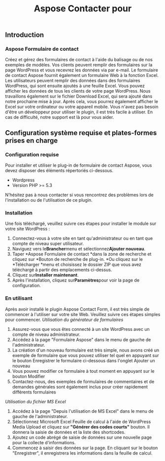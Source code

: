 ﻿---
title: Aspose Contacter pour
second_title: Aspose Contact Form Documen
type: docs
url: /fr/aspose-contact-form/
description: Créez et gérez des formulaires de contact à l'aide du balisage ou de nos exemples de modèles. Vos clients peuvent remplir des formulaires sur la page WordPress et vous recevrez les données via par e-mail. Le formulaire de contact Aspose fournit également un formulaire Web à la fonction Excel. Les utilisateurs peuvent remplir des données dans des formulaires WordPress, qui sont ensuite ajoutés à une feuille Excel. Vous pouvez afficher les données de tous les clients de votre page WordPress
weight: 10
---
## **Introduction**
### **Aspose Formulaire de contact**
Créez et gérez des formulaires de contact à l'aide du balisage ou de nos exemples de modèles. Vos clients peuvent remplir des formulaires sur la page WordPress et vous recevrez les données via par e-mail. Le formulaire de contact Aspose fournit également un formulaire Web à la fonction Excel. Les utilisateurs peuvent remplir des données dans des formulaires WordPress, qui sont ensuite ajoutés à une feuille Excel. Vous pouvez afficher les données de tous les clients de votre page WordPress. Nous travaillons également sur le fichier Download Excel, qui sera ajouté dans notre prochaine mise à jour. Après cela, vous pourrez également afficher le Excel sur votre ordinateur ou votre appareil mobile. Vous n'avez pas besoin d'être un développeur pour utiliser le plugin, il est très facile à utiliser. En cas de difficulté, notre support est là pour vous aider.
## **Configuration système requise et plates-formes prises en charge**
### **Configuration requise**
Pour installer et utiliser le plug-in de formulaire de contact Aspose, vous devez disposer des éléments répertoriés ci-dessous.

- Wordpress
- Version PHP >= 5.3

N'hésitez pas à nous contacter si vous rencontrez des problèmes lors de l'installation ou de l'utilisation de ce plugin.
### **Installation**
Une fois téléchargé, veuillez suivre ces étapes pour installer le module sur votre site WordPress :

1. Connectez-vous à votre site en tant qu'administrateur ou en tant que compte de niveau super utilisateur.
1. Naviguez vers le**Brancher**menu et sélectionnez**Ajouter nouveau**.
1. Taper \*Aspose Formulaire de contact \*dans la zone de recherche et cliquez sur \*Bouton de recherche de plug-in. \*Ou cliquez sur le \*Télécharger \*menu et choisissez le dossier ZIP que vous avez téléchargé à partir des emplacements ci-dessus.
1. Cliquez sur**Installer maintenant**.
1. Après l'installation, cliquez sur**Paramètres**pour voir la page de configuration.
### **En utilisant**
Après avoir installé le plugin Aspose Contact Form, il est très simple de commencer à l'utiliser sur votre site Web. Veuillez suivre ces étapes simples pour commencer.
*Utilisation du générateur de formulaires*
1. Assurez-vous que vous êtes connecté à un site WordPress avec un compte de niveau administrateur.
1. Accédez à la page "Formulaire Aspose" dans le menu de gauche de l'administrateur.
1. La création d'un nouveau formulaire est très simple, nous avons créé un exemple de formulaire que vous pouvez utiliser tel quel en appuyant sur le bouton Enregistrer le formulaire ci-dessous dans l'onglet Ajouter un nouveau
1. Vous pouvez modifier ce formulaire à tout moment en appuyant sur le bouton Modifier
1. Contactez-nous, des exemples de formulaires de commentaires et de demandes générales sont également inclus pour créer rapidement différents formulaires

*Utilisation du fichier MS Excel*
1. Accédez à la page "Depuis l'utilisation de MS Excel" dans le menu de gauche de l'administrateur.
1.  Sélectionnez Microsoft Excel Feuille de calcul à l'aide de WordPress Media Upload et cliquez sur<strong> "Générer des codes courts"</strong> bouton. Il donnera la saisie de données et la liste des shortcodes.
1. Ajoutez un code abrégé de saisie de données sur une nouvelle page pour la collecte d'informations.
1. Commencez à saisir des données sur la page. En cliquant sur le bouton "Enregistrer", il enregistrera les informations dans la feuille de calcul.
